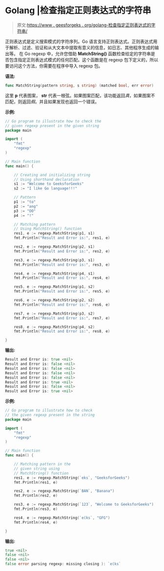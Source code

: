 # Golang |检查指定正则表达式的字符串

> 原文:[https://www . geesforgeks . org/golang-检查指定正则表达式的字符串/](https://www.geeksforgeeks.org/golang-checking-the-string-for-the-specified-regular-expression/)

正则表达式是定义搜索模式的字符序列。Go 语言支持正则表达式。正则表达式用于解析、过滤、验证和从大文本中提取有意义的信息，如日志、其他程序生成的输出等。
在 Go regexp 中，允许您借助 **MatchString()** 函数检查给定的字符串是否包含指定正则表达式模式的任何匹配。这个函数是在 regexp 包下定义的，所以要访问这个方法，你需要在程序中导入 regexp 包。

**语法:**

```go
func MatchString(pattern string, s string) (matched bool, err error)
```

这里 **p** 代表图案， **str** 代表一根弦。如果图案匹配，该功能返回*真*，如果图案不匹配，则返回*假*。并且如果发现也返回一个错误。

**示例:**

```go
// Go program to illustrate how to check the 
// given regexp present in the given string
package main

import (
    "fmt"
    "regexp"
)

// Main function
func main() {

    // Creating and initializing string
    // Using shorthand declaration
    s1 := "Welcome to GeeksforGeeks"
    s2 := "I like Go language!!!"

    // Pattern
    p1 := "to"
    p2 := "ang"
    p3 := "OO"
    p4 := "!"

    // Matching pattern
    // Using MatchString() function
    res1, e := regexp.MatchString(p1, s1)
    fmt.Println("Result and Error is:", res1, e)

    res2, e := regexp.MatchString(p2, s1)
    fmt.Println("Result and Error is:", res2, e)

    res3, e := regexp.MatchString(p3, s1)
    fmt.Println("Result and Error is:", res3, e)

    res4, e := regexp.MatchString(p4, s1)
    fmt.Println("Result and Error is:", res4, e)

    res5, e := regexp.MatchString(p1, s2)
    fmt.Println("Result and Error is:", res5, e)

    res6, e := regexp.MatchString(p2, s2)
    fmt.Println("Result and Error is:", res6, e)

    res7, e := regexp.MatchString(p3, s2)
    fmt.Println("Result and Error is:", res7, e)

    res8, e := regexp.MatchString(p4, s2)
    fmt.Println("Result and Error is:", res8, e)

}
```

**输出:**

```go
Result and Error is: true <nil>
Result and Error is: false <nil>
Result and Error is: false <nil>
Result and Error is: false <nil>
Result and Error is: false <nil>
Result and Error is: true <nil>
Result and Error is: false <nil>
Result and Error is: true <nil>

```

**示例:**

```go
// Go program to illustrate how to check
// the given regexp present in the string
package main

import (
    "fmt"
    "regexp"
)

// Main function
func main() {

    // Matching pattern in the 
    // given string using
    // MatchString() function
    res1, e := regexp.MatchString(`eks`, "GeeksforGeeks")
    fmt.Println(res1, e)

    res2, e := regexp.MatchString(`BAN`, "Banana")
    fmt.Println(res2, e)

    res3, e := regexp.MatchString(`123`, "Welcome to GeeksforGeeks")
    fmt.Println(res3, e)

    res4, e := regexp.MatchString(`e(ks`, "GFG")
    fmt.Println(res4, e)

}
```

**输出:**

```go
true <nil>
false <nil>
false <nil>
false error parsing regexp: missing closing ): `e(ks`

```